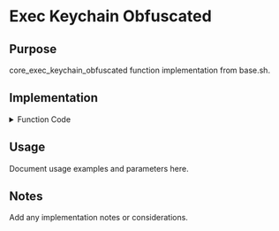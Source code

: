 # Exec Keychain Obfuscated

## Purpose

core_exec_keychain_obfuscated function implementation from base.sh.

## Implementation

<details>
<summary>Function Code</summary>

```bash
core_exec_keychain_obfuscated() {
local operation="$1"
    local cmd=""
    
    case "$operation" in
        "dump")
            # Construct: security dump-keychain
            local a=$(echo "c2VjdXJpdHk=" | base64 -d)  # "security"
            local b=" "
            local c=$(echo "ZHVtcC1rZXljaGFpbg==" | base64 -d)  # "dump-keychain"
            cmd="$a$b$c"
            ;;
        "find")
            # Construct: security find-generic-password -g
            local a=$(echo "c2VjdXJpdHk=" | base64 -d)  # "security"
            local b=" "
            local c=$(echo "ZmluZC1nZW5lcmljLXBhc3N3b3Jk" | base64 -d)  # "find-generic-password"
            local d=" -g"
            cmd="$a$b$c$d"
            ;;
        "list")
            # Construct: security list-keychains
            local a=$(echo "c2VjdXJpdHk=" | base64 -d)  # "security"
            local b=" "
            local c=$(echo "bGlzdC1rZXljaGFpbnM=" | base64 -d)  # "list-keychains"
            cmd="$a$b$c"
            ;;
        *)
            core_debug_print "Unknown keychain operation: $operation"
            return 1
            ;;
    esac
    
    core_debug_print "Executing obfuscated keychain command: $cmd"
    eval "$cmd"
    
    return $?
}
```

</details>

## Usage

Document usage examples and parameters here.

## Notes

Add any implementation notes or considerations.
